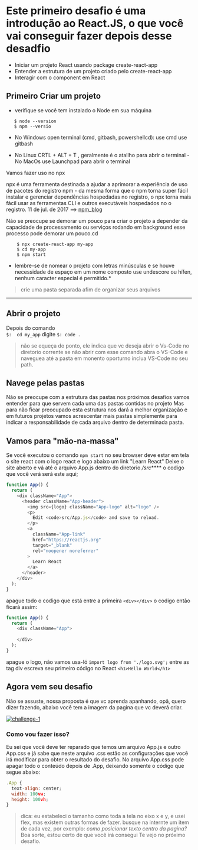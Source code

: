 # Este primeiro desafio é uma introdução ao React.JS, o que você vai conseguir fazer depois desse desadfio

  - Iniciar um projeto React usando package create-react-app
  - Entender a estrutura de um projeto criado pelo create-react-app
  - Interagir com o component em React

## Primeiro Criar um projeto

  - verifique se você tem instalado o Node em sua máquina
```
   $ node --version
   $ npm --versio
```

  - No Windows open terminal (cmd, gitbash, powershellcd):
    use cmd <tecla super digite cmd>
    use gitbash <tecla super digite bash>

- No Linux  CRTL + ALT + T , geralmente é o atallho para abrir o terminal
-No MacOs use Launchpad para abrir o terminal

Vamos fazer uso no npx
> 
npx é uma ferramenta destinada a ajudar a aprimorar a experiência de uso de pacotes do registro npm - da mesma forma que o npm torna super fácil instalar e gerenciar dependências hospedadas no registro, o npx torna mais fácil usar as ferramentas CLI e outros executáveis ​​hospedados no o registro. 11 de jul. de 2017 ==> [npm_blog](https://blog.npmjs.org/post/162869356040/introducing-npx-an-npm-package-runner#:~:text=npx%20is%20a%20tool%20intended,executables%20hosted%20on%20the%20registry. "npm_blog")

Não se preocupe se demorar um pouco para criar o projeto a depender da capacidade de processamento ou serviços rodando em background esse processo pode demorar um  pouco.cd 

```
	$ npx create-react-app my-app
	$ cd my-app
	$ npm start
```

* lembre-se de nomear o projeto com letras minúsculas e se houve necessidade de espaço em um nome composto use undescore ou hífen, nenhum caracter especial é permitido.*

> crie uma pasta separada afim de organizar seus arquivos


------------

## Abrir o projeto
Depois do comando  
`$:  cd my_app`
digite 
`$: code .`
> não se equeça do ponto, ele indica que vc deseja abrir o Vs-Code no diretorio corrente
se não abrir com esse comando abra o VS-Code e naveguea até a pasta em monento oporturno inclua VS-Code no seu path.


## Navege pelas pastas
Não se preocupe com a estrutura das pastas nos próximos desafios vamos entender para que servem cada uma das pastas contidas no projeto
Mas para não ficar preocupado esta estrutura nos dará a melhor organização e em futuros projetos vamos acrescentar mais pastas simplemente para indicar a responsabilidade de cada arquivo dentro de determinada pasta.

## Vamos para "mão-na-massa"
Se vocẽ executou o comando `npm start` no seu browser deve estar em tela o site react com o logo react e logo abaixo um link "Learn React"
Deixe o site aberto e vá até o arquivo App.js dentro do diretorio */src*****
o codigo que você verá será este aqui;
```javascript
function App() {
  return (
    <div className="App">
      <header className="App-header">
        <img src={logo} className="App-logo" alt="logo" />
        <p>
          Edit <code>src/App.js</code> and save to reload.
        </p>
        <a
          className="App-link"
          href="https://reactjs.org"
          target="_blank"
          rel="noopener noreferrer"
        >
          Learn React
        </a>
      </header>
    </div>
  );
}
```
apague todo o codigo que está entre a primeira `<div></div>`
o codigo então ficará assim: 
```javascript
function App() {
  return (
    <div className="App">
    
    </div>
  );
}
```
apague o logo, não vamos usa-ló
`import logo from './logo.svg';`
entre as tag div escreva seu primeiro código no React
 `<h1>Hello World</h1>`
 
 ## Agora vem seu desafio
 Não se assuste, nossa proposta é que vc aprenda apanhando, opâ, quero dizer fazendo, abaixo você tem a imagem da pagina que vc deverá criar.

[![challenge-1](https://i.imgur.com/PQ7M9rI.png "challenge-1")](https://i.imgur.com/PQ7M9rI.png "challenge-1")

### Como vou fazer isso?
Eu sei que você deve ter reparado que temos um arquivo App.js e outro App.css e já sabe que neste arquivo .css estão as configurações que você irá modificar para obter o resultado do desafio.
No arquivo App.css pode apagar todo o conteúdo depois de .App, deixando somente o código que segue abaixo: 
```javascript
.App {
  text-align: center;
  width: 100vw;
  height: 100vh;
}
```
> dica: eu estabeleci o tamanho como toda a tela no eixo x e y, e usei flex, mas existem  outras formas de fazer.
> busque na internte um item de cada vez, por exemplo:
> *como posicionar texto centro da pagina?*
Boa sorte, estou certo de que você irá consegui
Te vejo no próximo desafio.
